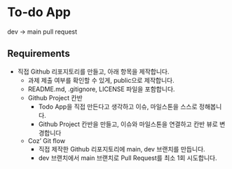 # To-do App
dev -> main pull request

## Requirements
* 직접 Github 리포지토리를 만들고, 아래 항목을 제작합니다.
    * 과제 제출 여부를 확인할 수 있게, public으로 제작합니다.
    * README.md, .gitignore, LICENSE 파일을 포함합니다.
    * Github Project 칸반
        * Todo App을 직접 만든다고 생각하고 이슈, 마일스톤을 스스로 정해봅니다.
        * Github Project 칸반을 만들고, 이슈와 마일스톤을 연결하고 칸반 뷰로 변경합니다
    * Coz’ Git flow
        * 직접 제작한 Github 리포지토리에 main, dev 브랜치를 만듭니다.
        * dev 브랜치에서 main 브랜치로 Pull Request를 최소 1회 시도합니다.
